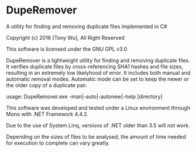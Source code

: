 # DupeRemover

A utility for finding and removing duplicate files implemented in C#

Copyright (c) 2016 [Tony Wu], All Right Reserved

This software is licensed under the GNU GPL v3.0

DupeRemover is a lightweight utility for finding and removing duplicate files. It verifies duplicate files by cross-referencing SHA1 hashes and file sizes, resulting in an extremely low likelyhood of error. It includes both manual and automatic removal modes. Automatic mode can be set to keep the newer or the older copy of a duplicate pair.

usage: DupeRemover.exe -man|-auto|-autonew|-help [directory]

This software was developed and tested under a Linux environment through Mono with .NET Framework 4.4.2.

Due to the use of System.Linq, versions of .NET older than 3.5 will not work.

Depending on the sizes of files to be analysed, the amount of time needed for execution to complete can vary greatly.
